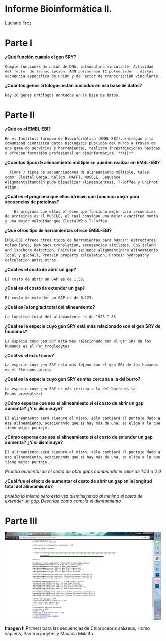 # Informe Bioinformática II.
Luciano Frez

# **Parte I**

**¿Qué función cumple el gen SRY?**

    Cumple funciones de unión de DNA, calmodulina vinculante, Actividad del factor de transcripción, ARN polimerasa II potenciador   distal   secuencia específica de unión y de Factor de transcripción vinculante.

**¿Cuántos genes ortólogos están anotados en esa base de datos?**

    Hay 26 genes ortólogos anotados en la base de datos.

# **Parte II**

**¿Qué es el EMBL-EBI?**

    En el Instituto Europeo de Bioinformática (EMBL-EBI). entregan a la  comunidad científica datos biológicos públicos del mundo a través de una gama de servicios y herramientas, realizan investigaciones básicas y ofrecen formación profesional en bioinformática. **(1)** 

**¿Cuántos tipos de alienamiento múltiple se pueden realizar en EMBL-EBI?**

      Tiene 7 tipos de secuanciadores de alineamiento múltiple, tales como: Clustal Omega, Kalign, MAFFT, MUSCLE, Sequence Alignments(también pude bisualizar alineamientos), T-Coffee y UniProt Align.

**¿Cuál es el programa que ellos ofrecen que funciona mejor para secuencias de proteínas?**
        
        El programa que ellos ofrecen que funciona mejor para secuencias de proteínas es el MUSCLE, el cual consigue una mejor exactitud media y una mejor velocidad que ClustalW2 o T-Coffee

**¿Qué otros tipo de herramientas ofrece EMBL-EBI?**

    EMBL-EBI ofrece otros tipos de herramientas para buscar: estructuras moleculares, DNA back.translation, secuaencias similares, CpG island and isochore detection, Pairwise sequence alignment(para alineamiento local y global), Protein property calculation, Protein hydropathy calculation entre otros.

**¿Cuál es el costo de abrir un gap?**

    El costo de abrir un GAP es de 1.53.

**¿Cuál es el costo de extender un gap?**

    El costo de extender un GAP es de 0.123.

**¿Cuál es la longitud total del alineamiento?**

    La longitud total del alineamiento es de 1923 T 8%

**¿Cuál es la especie cuyo gen SRY está más relacionado con el gen SRY de humanos?**

    La especie cuyo gen SRY está más relacionado con el gen SRY de los humanos es el Pan_troglodytes

**¿Cuál es el más lejano?**

    La especie cuyo gen SRY está más lejano con el gen SRY de los humanos es el Pteropus_alecto

**¿Cuál es la especie cuyo gen SRY es más cercana a la del burro?**

    La especie cuyo gen SRY es más cercana a la del burro es la Equus_przewalskii

**¿Cómo esperas que sea el alineamiento si el costo de abrir un gap aumenta? ¿Y si disminuye?**

    El alineamiento será siempre el mismo, sólo cambiará el puntaje dado a ese alineamiento, ocacionando que si hay más de una, se eliga a la que tiene mejor puntaje. 

**¿Cómo esperas que sea el alineamiento si el costo de extender un gap aumenta? ¿Y si disminuye?**

    El alineamiento será siempre el mismo, sólo cambiará el puntaje dado a ese alineamiento, ocacionando que si hay más de una, se eliga a la que tiene mejor puntaje. 

*Prueba aumentando el costo de abrir gaps cambiando el valor de 1.53 a 2.0*

**¿Cuál fue el efecto de aumentar el costo de abrir un gap en la longitud total del alineamiento?**

*prueba lo mismo pero esta vez disminuyendo al mínimo el costo de extender un gap. Describe cómo cambia el alineamiento*

# **Parte III**
   
![imagen 1](https://github.com/MrPiggie/Informe-Bioinform-tica-II./blob/master/primers.fasta.png?raw=true)

**Imagen I:** Primers para las secuencias de Chlorocebus sabaeus, Homo sapiens, Pan troglodytes y Macaca Mulatta. 
